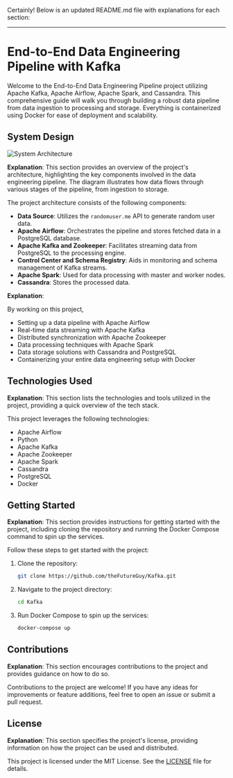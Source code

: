 Certainly! Below is an updated README.md file with explanations for each section:

---

# End-to-End Data Engineering Pipeline with Kafka

Welcome to the End-to-End Data Engineering Pipeline project utilizing Apache Kafka, Apache Airflow, Apache Spark, and Cassandra. This comprehensive guide will walk you through building a robust data pipeline from data ingestion to processing and storage. Everything is containerized using Docker for ease of deployment and scalability.

## System Design

![System Architecture](https://github.com/theFutureGuy/kafka/Data%20engineering%20architecture.png)

**Explanation**: This section provides an overview of the project's architecture, highlighting the key components involved in the data engineering pipeline. The diagram illustrates how data flows through various stages of the pipeline, from ingestion to storage.

The project architecture consists of the following components:

- **Data Source**: Utilizes the `randomuser.me` API to generate random user data.
- **Apache Airflow**: Orchestrates the pipeline and stores fetched data in a PostgreSQL database.
- **Apache Kafka and Zookeeper**: Facilitates streaming data from PostgreSQL to the processing engine.
- **Control Center and Schema Registry**: Aids in monitoring and schema management of Kafka streams.
- **Apache Spark**: Used for data processing with master and worker nodes.
- **Cassandra**: Stores the processed data.



**Explanation**: 

By working on this project,

- Setting up a data pipeline with Apache Airflow
- Real-time data streaming with Apache Kafka
- Distributed synchronization with Apache Zookeeper
- Data processing techniques with Apache Spark
- Data storage solutions with Cassandra and PostgreSQL
- Containerizing your entire data engineering setup with Docker

## Technologies Used

**Explanation**: This section lists the technologies and tools utilized in the project, providing a quick overview of the tech stack.

This project leverages the following technologies:

- Apache Airflow
- Python
- Apache Kafka
- Apache Zookeeper
- Apache Spark
- Cassandra
- PostgreSQL
- Docker

## Getting Started

**Explanation**: This section provides instructions for getting started with the project, including cloning the repository and running the Docker Compose command to spin up the services.

Follow these steps to get started with the project:

1. Clone the repository:
    ```bash
    git clone https://github.com/theFutureGuy/Kafka.git
    ```

2. Navigate to the project directory:
    ```bash
    cd Kafka
    ```

3. Run Docker Compose to spin up the services:
    ```bash
    docker-compose up
    ```

## Contributions

**Explanation**: This section encourages contributions to the project and provides guidance on how to do so.

Contributions to the project are welcome! If you have any ideas for improvements or feature additions, feel free to open an issue or submit a pull request.

## License

**Explanation**: This section specifies the project's license, providing information on how the project can be used and distributed.

This project is licensed under the MIT License. See the [LICENSE](LICENSE) file for details.
